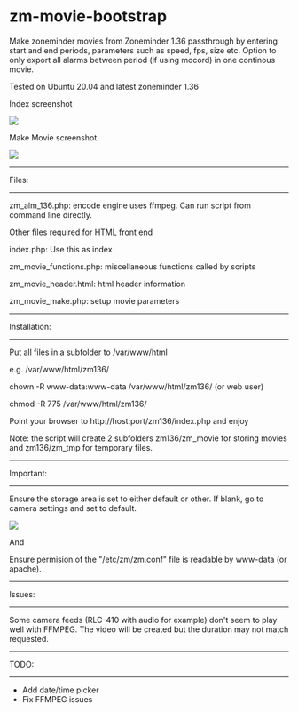 # zm-movie-bootstrap

Make zoneminder movies from Zoneminder 1.36 passthrough
by entering start and end periods, parameters such as speed, fps, size etc.
Option to only export all alarms between period (if using mocord) in one continous movie.

Tested on Ubuntu 20.04 and latest zoneminder 1.36

Index screenshot

![](https://github.com/lbdc/zm_movie_bootstrap/blob/master/Index.png)

Make Movie screenshot

![](https://github.com/lbdc/zm_movie_bootstrap/blob/master/Make_movie.png)
*************
Files:
*************
zm_alm_136.php: encode engine uses ffmpeg. Can run script from command line directly.

Other files required for HTML front end

index.php: Use this as index

zm_movie_functions.php: miscellaneous functions called by scripts

zm_movie_header.html: html header information

zm_movie_make.php: setup movie parameters
*************
Installation:
*************
Put all files in a subfolder to /var/www/html

e.g. /var/www/html/zm136/

chown -R www-data:www-data /var/www/html/zm136/ (or web user)

chmod -R 775 /var/www/html/zm136/

Point your browser to http://host:port/zm136/index.php and enjoy

Note: the script will create 2 subfolders zm136/zm_movie for storing movies and zm136/zm_tmp for temporary files.

*************
Important:
*************

Ensure the storage area is set to either default or other. If blank, go to camera settings and set to default.

![](https://github.com/lbdc/zm_movie_bootstrap/blob/master/storage.png)

And

Ensure permision of the "/etc/zm/zm.conf" file is readable by www-data (or apache).

*************
Issues:
*************
Some camera feeds (RLC-410 with audio for example) don't seem to play well with FFMPEG. The video will be created but the duration may not match requested.

*************
TODO:
*************
- Add date/time picker
- Fix FFMPEG issues

